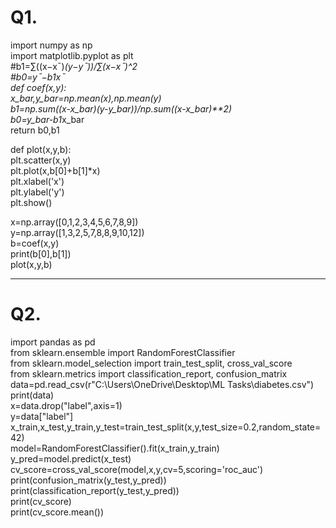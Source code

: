 # Q1.
import numpy as np  
import matplotlib.pyplot as plt  
#b1=∑((x−xˉ)*(y−yˉ))/∑(x−xˉ)^2  
#b0​=yˉ​−b1​*xˉ  
def coef(x,y):  
    x_bar,y_bar=np.mean(x),np.mean(y)  
    b1=np.sum((x-x_bar)*(y-y_bar))/np.sum((x-x_bar)**2)  
    b0=y_bar-b1*x_bar  
    return b0,b1  

def plot(x,y,b):  
    plt.scatter(x,y)  
    plt.plot(x,b[0]+b[1]*x)  
    plt.xlabel('x')  
    plt.ylabel('y')  
    plt.show()  

x=np.array([0,1,2,3,4,5,6,7,8,9])  
y=np.array([1,3,2,5,7,8,8,9,10,12])  
b=coef(x,y)  
print(b[0],b[1])  
plot(x,y,b)  


                                                                   

---

# Q2.
import pandas as pd  
from sklearn.ensemble import RandomForestClassifier  
from sklearn.model_selection import train_test_split, cross_val_score  
from sklearn.metrics import classification_report, confusion_matrix  
data=pd.read_csv(r"C:\Users\OneDrive\Desktop\ML Tasks\diabetes.csv")  
print(data)  
x=data.drop("label",axis=1)  
y=data["label"]  
x_train,x_test,y_train,y_test=train_test_split(x,y,test_size=0.2,random_state=42)  
model=RandomForestClassifier().fit(x_train,y_train)  
y_pred=model.predict(x_test)  
cv_score=cross_val_score(model,x,y,cv=5,scoring='roc_auc')  
print(confusion_matrix(y_test,y_pred))  
print(classification_report(y_test,y_pred))  
print(cv_score)  
print(cv_score.mean())   
